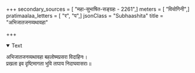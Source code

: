 +++
secondary_sources = [ "महा-सुभाषित-सङ्ग्रहः - 2261",]
meters = [ "वियोगिनी",]
pratimaalaa_letters = [ "र", "प",]
jsonClass = "Subhaashita"
title = "अभिजातजनव्यथावहा"

+++

<details open><summary>Text</summary>

अभिजातजनव्यथावहा बहलोष्मप्रसरा विदाहिनः।  
प्रखला इव दृष्टिमागता भुवि तापाय निदाघवासराः॥
</details>

